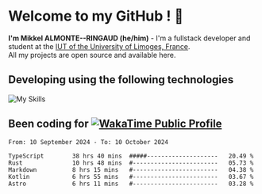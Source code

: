 # Welcome to my GitHub ! 🌃

**I'm Mikkel ALMONTE--RINGAUD (he/him)** - I'm a fullstack developer and student at the [IUT of the University of Limoges, France](https://iut.unilim.fr). \
All my projects are open source and available here.

## Developing using the following technologies

![My Skills](https://skillicons.dev/icons?i=dart,solidjs,pnpm,nodejs,ts,js,vercel,netlify,html,css,rust,astro,git,vue,md,electron,figma,github,bash,bun,cloudflare,py,tailwind,nginx,npm,tauri,vite,zig,yarn,windicss&theme=dark)

## Been coding for [![WakaTime Public Profile](https://wakatime.com/badge/user/0839e595-e07a-435c-8d59-ed95f2a3d6dd.svg?style=flat-square)](https://wakatime.com/@0839e595-e07a-435c-8d59-ed95f2a3d6dd)

<!--START_SECTION:waka-->

```plain
From: 10 September 2024 - To: 10 October 2024

TypeScript        38 hrs 40 mins  #####--------------------   20.49 %
Rust              10 hrs 48 mins  #------------------------   05.73 %
Markdown          8 hrs 15 mins   #------------------------   04.38 %
Kotlin            6 hrs 55 mins   #------------------------   03.67 %
Astro             6 hrs 11 mins   #------------------------   03.28 %
```

<!--END_SECTION:waka-->
